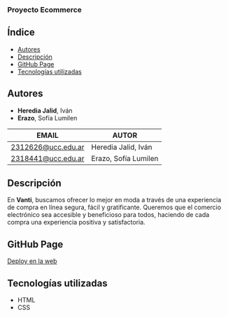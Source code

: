 ### Proyecto Ecommerce

## Índice
- [Autores](#autores)
- [Descripción](#descripci%C3%B3n)
- [GitHub Page](#github-page)
- [Tecnologías utilizadas](#tecnolog%C3%ADas-utilizadas)


## Autores
- **Heredia Jalid**, Iván
- **Erazo**, Sofía Lumilen

|EMAIL|AUTOR|
|-----|-----|
|2312626@ucc.edu.ar|Heredia Jalid, Iván|
|2318441@ucc.edu.ar|Erazo, Sofía Lumilen|

## Descripción

En **Vanti**, buscamos ofrecer lo mejor en moda a través de una experiencia de compra en línea segura, fácil y gratificante. Queremos que el comercio electrónico sea accesible y beneficioso para todos, haciendo de cada compra una experiencia positiva y satisfactoria.

## GitHub Page

[Deploy en la web](https://ucc-labcompu2.github.io/proyecto2024-heredia-erazo/index.html)

## Tecnologías utilizadas

- HTML
- CSS
